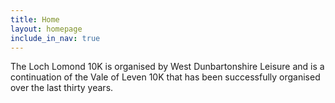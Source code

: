 ```yaml
---
title: Home
layout: homepage
include_in_nav: true
---
```

The Loch Lomond 10K is organised by West Dunbartonshire Leisure and is a continuation of the Vale of Leven 10K that has been successfully organised over the last thirty years.

<script type="text/javascript" src="//downloads.mailchimp.com/js/signup-forms/popup/embed.js" data-dojo-config="usePlainJson: true, isDebug: false"></script><script type="text/javascript">require(\["mojo/signup-forms/Loader"\], function(L) { L.start({"baseUrl":"mc.us16.list-manage.com","uuid":"0c63c664b6ff47ed93533dc5d","lid":"513d1a2b43"}) })</script>
